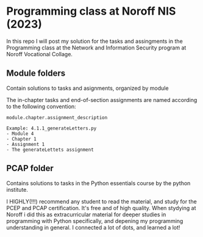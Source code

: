# Programming class at Noroff NIS (2023)
In this repo I will post my solution for the tasks and assingments in the Programming 
class at the Network and Information Security program at Noroff Vocational Collage.


## Module folders
Contain solutions to tasks and asignments, organized by module

The in-chapter tasks and end-of-section assignments are named according to the following convention:
```
module.chapter.assignment_description

Example: 4.1.1_generateLetters.py
- Module 4
- Chapter 1
- Assignment 1
- The generateLettets assignment
```


## PCAP folder
Contains solutions to tasks in the Python essentials course by the python institute.

I HIGHLY(!!!) recommend any student to read the material, and study for the PCEP and PCAP certification. It's free and of high quality. When stydying at Noroff i did this as extracurricular material for deeper studies in programming with Python specifically, and depening my programming understanding in general. I connected a lot of dots, and learned a lot!
